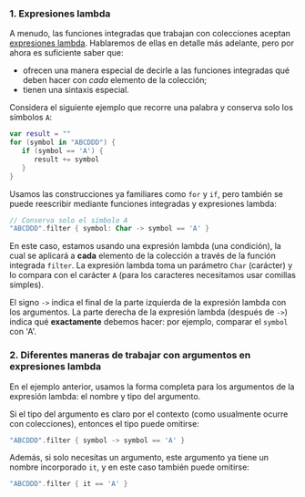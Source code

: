 ### 1. Expresiones lambda

A menudo, las funciones integradas que trabajan con colecciones aceptan [expresiones lambda](https://kotlinlang.org/docs/lambdas.html#lambda-expressions-and-anonymous-functions).
Hablaremos de ellas en detalle más adelante, pero por ahora es suficiente saber que:
- ofrecen una manera especial de decirle a las funciones integradas qué deben hacer con _cada_ elemento de la colección;
- tienen una sintaxis especial.

Considera el siguiente ejemplo que recorre una palabra y conserva solo los símbolos `A`:
```kotlin
var result = ""
for (symbol in "ABCDDD") {
   if (symbol == 'A') {
      result += symbol
   }
}
```

Usamos las construcciones ya familiares como `for` y `if`, pero también se puede reescribir mediante funciones integradas y expresiones lambda:

```kotlin
// Conserva solo el símbolo A
"ABCDDD".filter { symbol: Char -> symbol == 'A' }
```
En este caso, estamos usando una expresión lambda (una condición),
la cual se aplicará a **cada** elemento de la colección a través de la función integrada `filter`.
La expresión lambda toma un parámetro `Char` (carácter) y lo compara con el carácter `A`
(para los caracteres necesitamos usar comillas simples).

El signo `->` indica el final de la parte izquierda de la expresión lambda con los argumentos.
La parte derecha de la expresión lambda (después de `->`) indica qué **exactamente** debemos hacer: por ejemplo, comparar el `symbol` con 'A'.

### 2. Diferentes maneras de trabajar con argumentos en expresiones lambda

En el ejemplo anterior, usamos la forma completa para los argumentos de la expresión lambda: el nombre y tipo del argumento.

Si el tipo del argumento es claro por el contexto (como usualmente ocurre con colecciones),
entonces el tipo puede omitirse:
```kotlin
"ABCDDD".filter { symbol -> symbol == 'A' }
```

Además, si solo necesitas un argumento,
este argumento ya tiene un nombre incorporado `it`, y en este caso también puede omitirse:
```kotlin
"ABCDDD".filter { it == 'A' }
```